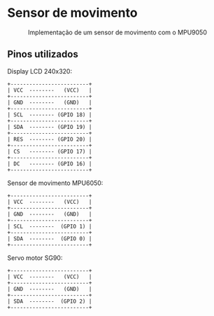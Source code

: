 # Sensor de movimento

<p align='center'> Implementação de um sensor de movimento com o MPU9050</p>

## Pinos utilizados

Display LCD 240x320:

````
+-------------------------+
| VCC  --------   (VCC)   |
+-------------------------+
| GND  --------   (GND)   |
+-------------------------+
| SCL  -------- (GPIO 18) |
+-------------------------+
| SDA  -------- (GPIO 19) |
+-------------------------+
| RES  -------- (GPIO 20) |
+-------------------------+
| CS   -------- (GPIO 17) |
+-------------------------+
| DC   -------- (GPIO 16) |
+-------------------------+
````

Sensor de movimento MPU6050:

````
+-------------------------+
| VCC  --------   (VCC)   |
+-------------------------+
| GND  --------   (GND)   |
+-------------------------+
| SCL  --------  (GPIO 1) |
+-------------------------+
| SDA  --------  (GPIO 0) |
+-------------------------+
````

Servo motor SG90:

````
+-------------------------+
| VCC  --------   (VCC)   |
+-------------------------+
| GND  --------   (GND)   |
+-------------------------+
| SDA  --------  (GPIO 2) |
+-------------------------+
````